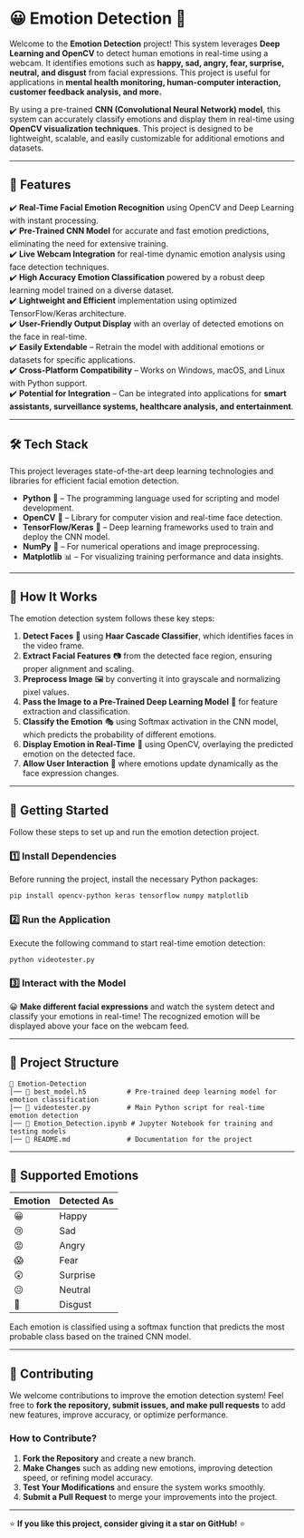 # 😀 Emotion Detection 🤖  

Welcome to the **Emotion Detection** project! This system leverages **Deep Learning and OpenCV** to detect human emotions in real-time using a webcam. It identifies emotions such as **happy, sad, angry, fear, surprise, neutral, and disgust** from facial expressions. This project is useful for applications in **mental health monitoring, human-computer interaction, customer feedback analysis, and more.**  

By using a pre-trained **CNN (Convolutional Neural Network) model**, this system can accurately classify emotions and display them in real-time using **OpenCV visualization techniques**. This project is designed to be lightweight, scalable, and easily customizable for additional emotions and datasets.

---

## 🚀 Features  
✔️ **Real-Time Facial Emotion Recognition** using OpenCV and Deep Learning with instant processing.  
✔️ **Pre-Trained CNN Model** for accurate and fast emotion predictions, eliminating the need for extensive training.  
✔️ **Live Webcam Integration** for real-time dynamic emotion analysis using face detection techniques.  
✔️ **High Accuracy Emotion Classification** powered by a robust deep learning model trained on a diverse dataset.  
✔️ **Lightweight and Efficient** implementation using optimized TensorFlow/Keras architecture.  
✔️ **User-Friendly Output Display** with an overlay of detected emotions on the face in real-time.  
✔️ **Easily Extendable** – Retrain the model with additional emotions or datasets for specific applications.  
✔️ **Cross-Platform Compatibility** – Works on Windows, macOS, and Linux with Python support.  
✔️ **Potential for Integration** – Can be integrated into applications for **smart assistants, surveillance systems, healthcare analysis, and entertainment**.  

---

## 🛠️ Tech Stack  
This project leverages state-of-the-art deep learning technologies and libraries for efficient facial emotion detection.
- **Python** 🐍 – The programming language used for scripting and model development.  
- **OpenCV** 🎥 – Library for computer vision and real-time face detection.  
- **TensorFlow/Keras** 🧠 – Deep learning frameworks used to train and deploy the CNN model.  
- **NumPy** 🔢 – For numerical operations and image preprocessing.  
- **Matplotlib** 📊 – For visualizing training performance and data insights.  

---

## 🎯 How It Works  
The emotion detection system follows these key steps:
1. **Detect Faces** 👤 using **Haar Cascade Classifier**, which identifies faces in the video frame.  
2. **Extract Facial Features** 📷 from the detected face region, ensuring proper alignment and scaling.  
3. **Preprocess Image** 🖼️ by converting it into grayscale and normalizing pixel values.  
4. **Pass the Image to a Pre-Trained Deep Learning Model** 🤖 for feature extraction and classification.  
5. **Classify the Emotion** 🎭 using Softmax activation in the CNN model, which predicts the probability of different emotions.  
6. **Display Emotion in Real-Time** 📡 using OpenCV, overlaying the predicted emotion on the detected face.  
7. **Allow User Interaction** 🔄 where emotions update dynamically as the face expression changes.  

---

## 🏁 Getting Started  
Follow these steps to set up and run the emotion detection project.

### 1️⃣ Install Dependencies  
Before running the project, install the necessary Python packages:
```bash
pip install opencv-python keras tensorflow numpy matplotlib
```

### 2️⃣ Run the Application  
Execute the following command to start real-time emotion detection:
```bash
python videotester.py
```

### 3️⃣ Interact with the Model  
😀 **Make different facial expressions** and watch the system detect and classify your emotions in real-time! The recognized emotion will be displayed above your face on the webcam feed.  

---

## 📂 Project Structure  
```
📂 Emotion-Detection
│── 📜 best_model.h5          # Pre-trained deep learning model for emotion classification  
│── 📜 videotester.py         # Main Python script for real-time emotion detection  
│── 📜 Emotion_Detection.ipynb # Jupyter Notebook for training and testing models  
│── 📜 README.md              # Documentation for the project  
```

---

## 📸 Supported Emotions  
| Emotion | Detected As |
|---------|------------|
| 😀 | Happy |
| 😢 | Sad |
| 😡 | Angry |
| 😱 | Fear |
| 😲 | Surprise |
| 😐 | Neutral |
| 🤢 | Disgust |

Each emotion is classified using a softmax function that predicts the most probable class based on the trained CNN model.

---

## 🤝 Contributing  
We welcome contributions to improve the emotion detection system! Feel free to **fork the repository, submit issues, and make pull requests** to add new features, improve accuracy, or optimize performance.  

### How to Contribute?
1. **Fork the Repository** and create a new branch.
2. **Make Changes** such as adding new emotions, improving detection speed, or refining model accuracy.
3. **Test Your Modifications** and ensure the system works smoothly.
4. **Submit a Pull Request** to merge your improvements into the project.

---

⭐ **If you like this project, consider giving it a star on GitHub!** ⭐  
